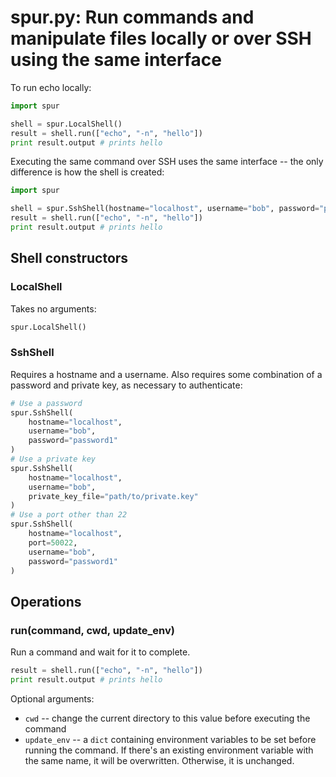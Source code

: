 # spur.py: Run commands and manipulate files locally or over SSH using the same interface

To run echo locally:

```python
import spur

shell = spur.LocalShell()
result = shell.run(["echo", "-n", "hello"])
print result.output # prints hello
```

Executing the same command over SSH uses the same interface -- the only difference
is how the shell is created:

```python
import spur

shell = spur.SshShell(hostname="localhost", username="bob", password="password1")
result = shell.run(["echo", "-n", "hello"])
print result.output # prints hello
```

## Shell constructors

### LocalShell

Takes no arguments:

```python
spur.LocalShell()
```

### SshShell

Requires a hostname and a username. Also requires some combination of a password
and private key, as necessary to authenticate:

```python
# Use a password
spur.SshShell(
    hostname="localhost",
    username="bob",
    password="password1"
)
# Use a private key
spur.SshShell(
    hostname="localhost",
    username="bob",
    private_key_file="path/to/private.key"
)
# Use a port other than 22
spur.SshShell(
    hostname="localhost",
    port=50022,
    username="bob",
    password="password1"
)
```

## Operations

### run(command, cwd, update_env)

Run a command and wait for it to complete.

```python
result = shell.run(["echo", "-n", "hello"])
print result.output # prints hello
```

Optional arguments:

* `cwd` -- change the current directory to this value before executing the
  command
* `update_env` -- a `dict` containing environment variables to be set before
  running the command. If there's an existing environment variable with the same
  name, it will be overwritten. Otherwise, it is unchanged.
